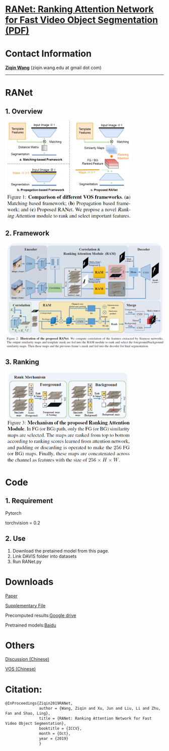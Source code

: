 # [RANet: Ranking Attention Network for Fast Video Object Segmentation](https://github.com/Storife/RANet/) [(PDF)](https://arxiv.org/abs/1908.06647)

# Contact Information

**[Ziqin Wang](https://github.com/Storife/)**  (ziqin.wang.edu at gmail dot com)

***
# RANet

## 1. Overview
<img src="pics/overview.png" width="400px"/>

## 2. Framework
<img src="pics/RANet.png" width="800px"/>

## 3. Ranking
<img src="pics/Ranking.png" width="400px"/>

# Code
## 1. Requirement
Pytorch

torchvision = 0.2

## 2. Use
1. Download the pretained model from this page.
2. Link DAVIS folder into datasets
3. Run RANet.py


# Downloads 
[Paper](https://arxiv.org/abs/1908.06647)

[Supplementary File](https://github.com/Storife/RANet/raw/master/Supp-Ziqin_RANet_Ranking%20Attention%20Network%20for%20Fast%20VOS.pdf)

Precomputed results:[Google drive](https://drive.google.com/folderview?id=1EwvDQiXAKAys_KVLTX5VRu8HggYiiUnl)

Pretrained models:[Baidu](https://pan.baidu.com/s/1_AVtp_IElsU4fr5Jmw9sRA)

# Others 
[Discussion (Chinese)](https://zhuanlan.zhihu.com/p/79725498)

[VOS (Chinese)](https://zhuanlan.zhihu.com/c_1152262715987898368)

# Citation:

	@InProceedings{Ziqin2019RANet,
                   author = {Wang, Ziqin and Xu, Jun and Liu, Li and Zhu, Fan and Shao, Ling},
                   title = {RANet: Ranking Attention Network for Fast Video Object Segmentation},
                   booktitle = {ICCV},
                   month = {Oct},
                   year = {2019}
                   }
                    






